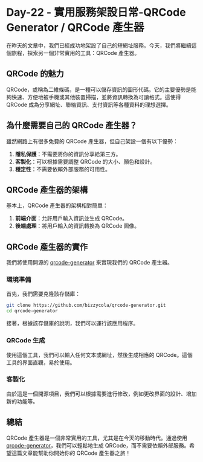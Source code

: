 # Day-22 - 實用服務架設日常-QRCode Generator / QRCode 產生器

在昨天的文章中，我們已經成功地架設了自己的短網址服務。今天，我們將繼續這個旅程，探索另一個非常實用的工具：QRCode 產生器。

## QRCode 的魅力

QRCode，或稱為二維條碼，是一種可以儲存資訊的圖形代碼。它的主要優勢是能夠快速、方便地被手機或其他裝置掃描，並將資訊轉換為可讀格式。這使得 QRCode 成為分享網址、聯絡資訊、支付資訊等各種資料的理想選擇。

## 為什麼需要自己的 QRCode 產生器？

雖然網路上有很多免費的 QRCode 產生器，但自己架設一個有以下優勢：

1. **隱私保護**：不需要將你的資訊分享給第三方。
2. **客製化**：可以根據需要調整 QRCode 的大小、顏色和設計。
3. **穩定性**：不需要依賴外部服務的可用性。

## QRCode 產生器的架構

基本上，QRCode 產生器的架構相對簡單：

1. **前端介面**：允許用戶輸入資訊並生成 QRCode。
2. **後端處理**：將用戶輸入的資訊轉換為 QRCode 圖像。

## QRCode 產生器的實作

我們將使用開源的 [qrcode-generator](https://github.com/bizzycola/qrcode-generator) 來實現我們的 QRCode 產生器。

### 環境準備

首先，我們需要克隆該存儲庫：

```bash
git clone https://github.com/bizzycola/qrcode-generator.git
cd qrcode-generator
```

接著，根據該存儲庫的說明，我們可以運行該應用程序。

### QRCode 生成

使用這個工具，我們可以輸入任何文本或網址，然後生成相應的 QRCode。這個工具的界面直觀，易於使用。

### 客製化

由於這是一個開源項目，我們可以根據需要進行修改，例如更改界面的設計、增加新的功能等。

## 總結

QRCode 產生器是一個非常實用的工具，尤其是在今天的移動時代。通過使用 [qrcode-generator](https://github.com/bizzycola/qrcode-generator)，我們可以輕鬆地生成 QRCode，而不需要依賴外部服務。希望這篇文章能幫助你開始你的 QRCode 產生器之旅！